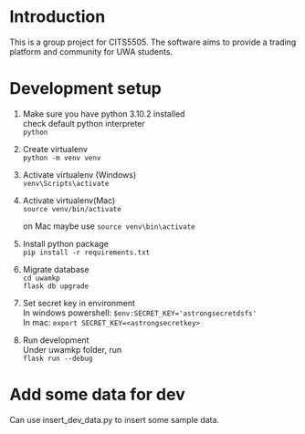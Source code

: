 # Introduction
This is a group project for CITS5505. The software aims to provide a trading platform and community for UWA students.

# Development setup
1. Make sure you have python 3.10.2 installed  
   check default python interpreter  
   `python`

2. Create virtualenv  
   `python -m venv venv`  

3. Activate virtualenv (Windows)  
   `venv\Scripts\activate`
   
4. Activate virtualenv(Mac)  
   `source venv/bin/activate`

   on Mac maybe use `source venv\bin\activate`

5. Install python package  
   `pip install -r requirements.txt`  

6. Migrate database  
   `cd uwamkp`  
   `flask db upgrade`

7. Set secret key in environment  
   In windows powershell: `$env:SECRET_KEY='astrongsecretdsfs'`  
   In mac: `export SECRET_KEY=<astrongsecretkey>`

8. Run development  
   Under uwamkp folder, run  
   `flask run --debug`   


# Add some data for dev
Can use insert_dev_data.py to insert some sample data.